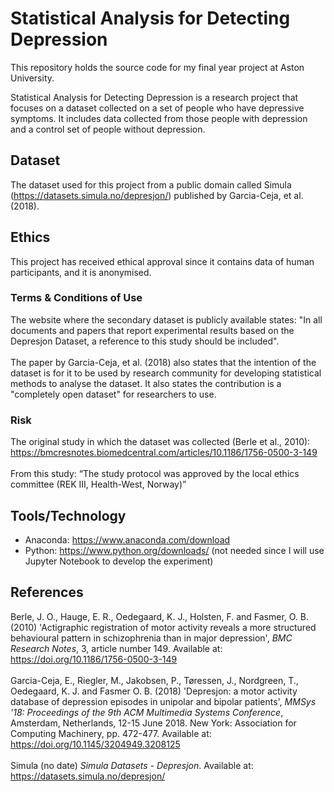 # Statistical Analysis for Detecting Depression
This repository holds the source code for my final year project at Aston University.

Statistical Analysis for Detecting Depression is a research project that focuses on a dataset collected on a set of people who have depressive symptoms. It includes data collected from those people with depression and a control set of people without depression.

## Dataset
The dataset used for this project from a public domain called Simula (<a href="https://datasets.simula.no/depresjon/">https://datasets.simula.no/depresjon/</a>) published by Garcia-Ceja, et al. (2018).

## Ethics
This project has received ethical approval since it contains data of human participants, and it is anonymised.

### Terms & Conditions of Use
The website where the secondary dataset is publicly available states: "In all documents and papers that report experimental results based on the Depresjon Dataset, a reference to this study should be included".
<br><br>
The paper by Garcia-Ceja, et al. (2018) also states that the intention of the dataset is for it to be used by research community for developing statistical methods to analyse the dataset. It also states the contribution is a "completely open dataset" for researchers to use.

### Risk
The original study in which the dataset was collected (Berle et al., 2010): <a href="https://bmcresnotes.biomedcentral.com/articles/10.1186/1756-0500-3-149">https://bmcresnotes.biomedcentral.com/articles/10.1186/1756-0500-3-149</a>
<br><br>
From this study: “The study protocol was approved by the local ethics committee (REK III, Health-West, Norway)”

## Tools/Technology
* Anaconda: <a href="https://www.anaconda.com/download">https://www.anaconda.com/download</a>
* Python: <a href="https://www.python.org/downloads/">https://www.python.org/downloads/</a> (not needed since I will use Jupyter Notebook to develop the experiment)

## References
Berle, J. O., Hauge, E. R., Oedegaard, K. J., Holsten, F. and Fasmer, O. B. (2010) 'Actigraphic registration of motor activity reveals a more structured behavioural pattern in schizophrenia than in major depression', <i>BMC Research Notes</i>, 3, article number 149. Available at: <a href="https://doi.org/10.1186/1756-0500-3-149">https://doi.org/10.1186/1756-0500-3-149</a>
<br><br>
Garcia-Ceja, E., Riegler, M., Jakobsen, P., Tøressen, J., Nordgreen, T., Oedegaard, K. J. and Fasmer O. B. (2018) 'Depresjon: a motor activity database of depression episodes in unipolar and bipolar patients', <i>MMSys '18: Proceedings of the 9th ACM Multimedia Systems Conference</i>, Amsterdam, Netherlands, 12-15 June 2018. New York: Association for Computing Machinery, pp. 472-477. Available at: <a href="https://doi.org/10.1145/3204949.3208125">https://doi.org/10.1145/3204949.3208125</a>
<br><br>
Simula (no date) <i>Simula Datasets - Depresjon</i>. Available at: <a href="https://datasets.simula.no/depresjon/">https://datasets.simula.no/depresjon/</a>
